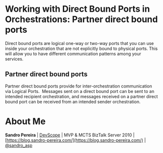 # Working with Direct Bound Ports in Orchestrations: Partner direct bound ports
Direct bound ports are logical one-way or two-way ports that you can use inside your orchestration that are not explicitly bound to physical ports. This will allow you to have different communication patterns among your services.  

## Partner direct bound ports
Partner direct bound ports provide for inter-orchestration communication via Logical Ports.  Messages sent on a direct bound port can be sent to an intended recipient orchestration, and messages received on a partner direct bound port can be received from an intended sender orchestration.

# About Me
**Sandro Pereira** | [DevScope](http://www.devscope.net/) | MVP & MCTS BizTalk Server 2010 | [https://blog.sandro-pereira.com/](https://blog.sandro-pereira.com/) | [@sandro_asp](https://twitter.com/sandro_asp)


